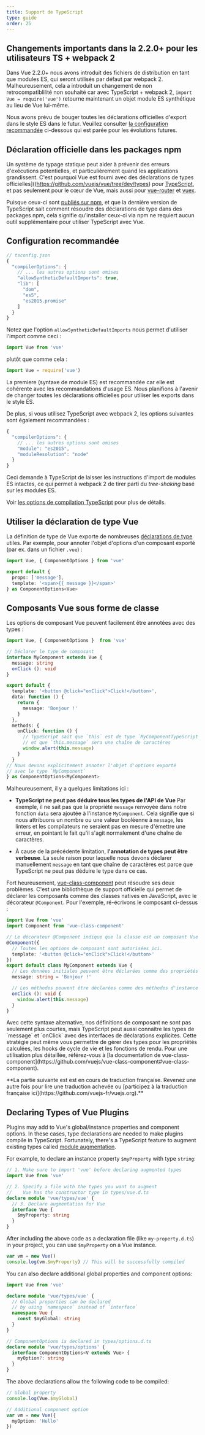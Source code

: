 ```yaml
---
title: Support de TypeScript
type: guide
order: 25
---
```


## Changements importants dans la 2.2.0+ pour les utilisateurs TS + webpack 2

Dans Vue 2.2.0+ nous avons introduit des fichiers de distribution en tant que modules ES, qui seront utilisés par défaut par webpack 2. Malheureusement, cela a introduit un changement de non retrocompatiblilité non souhaité car avec TypeScript + webpack 2, `import Vue = require('vue')` retourne maintenant un objet module ES synthétique au lieu de Vue lui-même.

Nous avons prévu de bouger toutes les déclarations officielles d'export dans le style ES dans le futur. Veuillez consulter [la configuration recommandée](#Configuration-recommandee) ci-dessous qui est parée pour les évolutions futures.

## Déclaration officielle dans les packages npm

Un système de typage statique peut aider à prévenir des erreurs d'exécutions potentielles, et particulièrement quand les applications grandissent. C'est pourquoi Vue est fourni avec des déclarations de types officielles]((https://github.com/vuejs/vue/tree/dev/types) pour [TypeScript](https://www.typescriptlang.org/), et pas seulement pour le cœur de Vue, mais aussi pour [vue-router](https://github.com/vuejs/vue-router/tree/dev/types) et [vuex](https://github.com/vuejs/vuex/tree/dev/types).

Puisque ceux-ci sont [publiés sur npm](https://unpkg.com/vue/types/), et que la dernière version de TypeScript sait comment résoudre des déclarations de type dans des packages npm, cela signifie qu'installer ceux-ci via npm ne requiert aucun outil supplémentaire pour utiliser TypeScript avec Vue.

## Configuration recommandée

``` js
// tsconfig.json
{
  "compilerOptions": {
    // ... les autres options sont omises
    "allowSyntheticDefaultImports": true,
    "lib": [
      "dom",
      "es5",
      "es2015.promise"
    ]
  }
}
```

Notez que l'option `allowSyntheticDefaultImports` nous permet d'utiliser l'import comme ceci :

``` js
import Vue from 'vue'
```

plutôt que comme cela :

``` js
import Vue = require('vue')
```

La premiere (syntaxe de module ES) est recommandée car elle est cohérente avec les recommandations d'usage ES. Nous planifions à l'avenir de changer toutes les déclarations officielles pour utiliser les exports dans le style ES.

De plus, si vous utilisez TypeScript avec webpack 2, les options suivantes sont également recommandées :

``` js
{
  "compilerOptions": {
    // ... les autres options sont omises
    "module": "es2015",
    "moduleResolution": "node"
  }
}
```

Ceci demande à TypeScript de laisser les instructions d'import de modules ES intactes, ce qui permet à webpack 2 de tirer parti du *tree-shaking* basé sur les modules ES.

Voir [les options de compilation TypeScript](https://www.typescriptlang.org/docs/handbook/compiler-options.html) pour plus de détails.

## Utiliser la déclaration de type Vue

La définition de type de Vue exporte de nombreuses [déclarations de type](https://github.com/vuejs/vue/blob/dev/types/index.d.ts) utiles. Par exemple, pour annoter l'objet d'options d'un composant exporté (par ex. dans un fichier `.vue`) :

``` ts
import Vue, { ComponentOptions } from 'vue'

export default {
  props: ['message'],
  template: '<span>{{ message }}</span>'
} as ComponentOptions<Vue>
```

## Composants Vue sous forme de classe

Les options de composant Vue peuvent facilement être annotées avec des types :

``` ts
import Vue, { ComponentOptions }  from 'vue'

// Déclarer le type de composant
interface MyComponent extends Vue {
  message: string
  onClick (): void
}

export default {
  template: '<button @click="onClick">Click!</button>',
  data: function () {
    return {
      message: 'Bonjour !'
    }
  },
  methods: {
    onClick: function () {
      // TypeScript sait que `this` est de type `MyComponentTypeScript`
      // et que `this.message` sera une chaîne de caractères
      window.alert(this.message)
    }
  }
// Nous devons explicitement annoter l'objet d'options exporté
// avec le type `MyComponent`
} as ComponentOptions<MyComponent>
```

Malheureusement, il y a quelques limitations ici :

- __TypeScript ne peut pas déduire tous les types de l'API de Vue__ Par exemple, il ne sait pas que la propriété `message` renvoyée dans notre fonction `data` sera ajoutée à l'instance `MyComponent`. Cela signifie que si nous attribuons un nombre ou une valeur booléenne à `message`, les linters et les compilateurs ne seraient pas en mesure d'émettre une erreur, en pointant le fait qu'il s'agit normalement d'une chaîne de caractères.

- À cause de la précédente limitation, __l'annotation de types peut être verbeuse__. La seule raison pour laquelle nous devons déclarer manuellement `message` en tant que chaîne de caractères est parce que TypeScript ne peut pas déduire le type dans ce cas.

Fort heureusement, [vue-class-component](https://github.com/vuejs/vue-class-component) peut résoudre ses deux problèmes. C'est une bibliothèque de support officielle qui permet de déclarer les composants comme des classes natives en JavaScript, avec le décorateur `@Component`. Pour l'exemple, ré-écrivons le composant ci-dessus :

``` ts
import Vue from 'vue'
import Component from 'vue-class-component'

// Le décorateur @Component indique que la classe est un composant Vue
@Component({
  // Toutes les options de composant sont autorisées ici.
  template: '<button @click="onClick">Click!</button>'
})
export default class MyComponent extends Vue {
  // Les données initiales peuvent être déclarées comme des propriétés de l'instance
  message: string = 'Bonjour !'

  // Les méthodes peuvent être déclarées comme des méthodes d'instance
  onClick (): void {
    window.alert(this.message)
  }
}
```

<p>Avec cette syntaxe alternative, nos définitions de composant ne sont pas seulement plus courtes, mais TypeScript peut aussi connaître les types de `message` et `onClick` avec des interfaces de déclarations explicites. Cette stratégie peut même vous permettre de gérer des types pour les propriétés calculées, les hooks de cycle de vie et les fonctions de rendu. Pour une utilisation plus détaillée, référez-vous à [la documentation de vue-class-component](https://github.com/vuejs/vue-class-component#vue-class-component).</p><p class="tip">**La partie suivante est est en cours de traduction française. Revenez une autre fois pour lire une traduction achevée ou [participez à la traduction française ici](https://github.com/vuejs-fr/vuejs.org).**</p>

## Declaring Types of Vue Plugins

Plugins may add to Vue's global/instance properties and component options. In these cases, type declarations are needed to make plugins compile in TypeScript. Fortunately, there's a TypeScript feature to augment existing types called [module augmentation](https://www.typescriptlang.org/docs/handbook/declaration-merging.html#module-augmentation).

For example, to declare an instance property `$myProperty` with type `string`:

``` ts
// 1. Make sure to import 'vue' before declaring augmented types
import Vue from 'vue'

// 2. Specify a file with the types you want to augment
//    Vue has the constructor type in types/vue.d.ts
declare module 'vue/types/vue' {
  // 3. Declare augmentation for Vue
  interface Vue {
    $myProperty: string
  }
}
```

After including the above code as a declaration file (like `my-property.d.ts`) in your project, you can use `$myProperty` on a Vue instance.

```ts
var vm = new Vue()
console.log(vm.$myProperty) // This will be successfully compiled
```

You can also declare additional global properties and component options:

```ts
import Vue from 'vue'

declare module 'vue/types/vue' {
  // Global properties can be declared
  // by using `namespace` instead of `interface`
  namespace Vue {
    const $myGlobal: string
  }
}

// ComponentOptions is declared in types/options.d.ts
declare module 'vue/types/options' {
  interface ComponentOptions<V extends Vue> {
    myOption?: string
  }
}
```

The above declarations allow the following code to be compiled:

```ts
// Global property
console.log(Vue.$myGlobal)

// Additional component option
var vm = new Vue({
  myOption: 'Hello'
})
```

